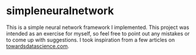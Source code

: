 # simpleneuralnetwork
This is a simple neural network framework I implemented. This project was intended as an exercise for myself, so feel free to point out any mistakes or to come up with suggestions. I took inspiration from a few articles on [towardsdatascience.com](https://towardsdatascience.com/).
